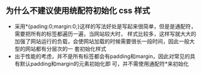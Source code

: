 ## 为什么不建议使用统配符初始化 css 样式

* 采用\*{pading:0;margin:0;}这样的写法好处是写起来很简单，但是是通配符，需要把所有的标签都遍历一遍，当网站较大时， 样式比较多，这样写就大大的加强了网站运行的负载，会使网站加载的时候需要很长一段时间，因此一般大型的网站都有分层次的一 套初始化样式
* 出于性能的考虑，并不是所有标签都会有padding和margin，因此对常见的具有默认padding和margin的元素初始化即 可，并不需使用通配符\*来初始化